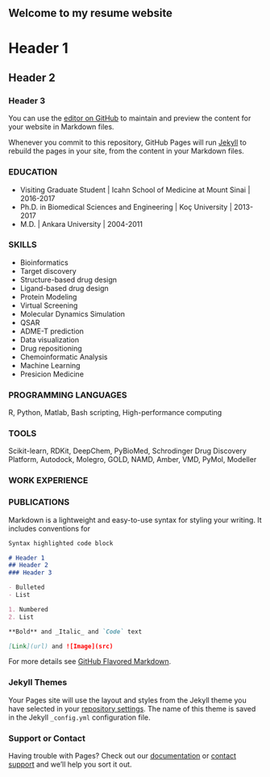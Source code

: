 ## Welcome to my resume website
# Header 1
## Header 2
### Header 3

You can use the [editor on GitHub](https://github.com/sezenv/portfolio/edit/main/README.md) to maintain and preview the content for your website in Markdown files.

Whenever you commit to this repository, GitHub Pages will run [Jekyll](https://jekyllrb.com/) to rebuild the pages in your site, from the content in your Markdown files.

### **EDUCATION**
- Visiting Graduate Student | Icahn School of Medicine at Mount Sinai | 2016-2017
- Ph.D. in Biomedical Sciences and Engineering | Koç University | 2013-2017
- M.D. | Ankara University | 2004-2011
### **SKILLS**
- Bioinformatics
- Target discovery
- Structure-based drug design
- Ligand-based drug design
- Protein Modeling
- Virtual Screening
- Molecular Dynamics Simulation
- QSAR
- ADME-T prediction
- Data visualization
- Drug repositioning
- Chemoinformatic Analysis
- Machine Learning
- Presicion Medicine
### **PROGRAMMING LANGUAGES**
R, Python, Matlab, Bash scripting, High-performance computing
### **TOOLS**
Scikit-learn, RDKit, DeepChem, PyBioMed, Schrodinger Drug Discovery Platform, Autodock, Molegro, GOLD, NAMD, Amber, VMD, PyMol, Modeller
### **WORK EXPERIENCE**

### **PUBLICATIONS**
Markdown is a lightweight and easy-to-use syntax for styling your writing. It includes conventions for

```markdown
Syntax highlighted code block

# Header 1
## Header 2
### Header 3

- Bulleted
- List

1. Numbered
2. List

**Bold** and _Italic_ and `Code` text

[Link](url) and ![Image](src)
```

For more details see [GitHub Flavored Markdown](https://guides.github.com/features/mastering-markdown/).

### Jekyll Themes

Your Pages site will use the layout and styles from the Jekyll theme you have selected in your [repository settings](https://github.com/sezenv/portfolio/settings/pages). The name of this theme is saved in the Jekyll `_config.yml` configuration file.

### Support or Contact

Having trouble with Pages? Check out our [documentation](https://docs.github.com/categories/github-pages-basics/) or [contact support](https://support.github.com/contact) and we’ll help you sort it out.
